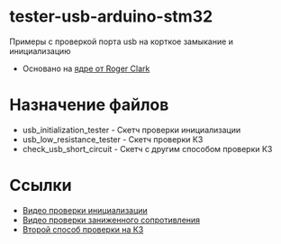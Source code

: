 # tester-usb-arduino-stm32
Примеры с проверкой порта usb на корткое замыкание и инициализацию

* Основано на [ядре от Roger Clark](https://github.com/rogerclarkmelbourne/Arduino_STM32)

# Назначение файлов
* usb_initialization_tester - Скетч проверки инициализации
* usb_low_resistance_tester - Скетч проверки КЗ
* check_usb_short_circuit - Скетч с другим способом проверки КЗ 

# Ссылки
* [Видео проверки инициализации](https://youtu.be/9jlpHW8rlkc)
* [Видео проверки заниженного сопротивления](https://youtu.be/fyskn_VxkL4)
* [Второй способ проверки на КЗ](https://youtu.be/XNTCKgSgOB4)
